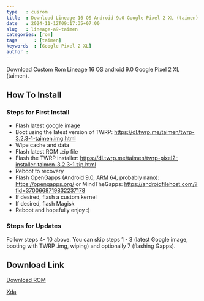 ```yaml
---
type   : cusrom
title  : Download Lineage 16 OS Android 9.0 Google Pixel 2 XL (taimen).
date   : 2024-11-12T09:17:35+07:00
slug   : lineage-a9-taimen
categories: [rom]
tags      : [taimen]
keywords  : [Google Pixel 2 XL]
author :
---
```


Download Custom Rom Lineage 16 OS android 9.0 Google Pixel 2 XL (taimen).

## How To Install
### Steps for First Install
- Flash latest google image
- Boot using the latest version of TWRP: https://dl.twrp.me/taimen/twrp-3.2.3-1-taimen.img.html
- Wipe cache and data
- Flash latest ROM .zip file
- Flash the TWRP installer: https://dl.twrp.me/taimen/twrp-pixel2-installer-taimen-3.2.3-1.zip.html
- Reboot to recovery
- Flash OpenGapps (Android 9.0, ARM 64, probably nano): https://opengapps.org/ or MindTheGapps: https://androidfilehost.com/?fid=3700668719832237178
- If desired, flash a custom kernel
- If desired, flash Magisk
- Reboot and hopefully enjoy :)

### Steps for Updates
Follow steps 4- 10 above. You can skip steps 1 - 3 (latest Google image, booting with TWRP .img, wiping) and optionally 7 (flashing Gapps).

## Download Link
[Download ROM](https://androidfilehost.com/?fid=6006931924117891614)

[Xda](https://xdaforums.com/t/rom-lineage-16-0-unofficial-pixel-2-xl-taimen-06-09-19.3877398/)

